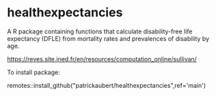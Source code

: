 # healthexpectancies

A R package containing functions that calculate disability-free life expectancy (DFLE) from mortality rates and prevalences of disability by age.

https://reves.site.ined.fr/en/resources/computation_online/sullivan/


To install package:

remotes::install_github("patrickaubert/healthexpectancies",ref='main')

